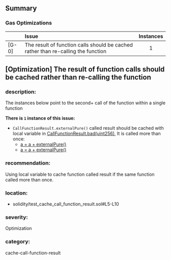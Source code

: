 ## Summary 

### Gas Optimizations

| |Issue|Instances|
|---|:---|:---:|
| [G-0] | The result of function calls should be cached rather than re-calling the function | 1 |



## [Optimization] The result of function calls should be cached rather than re-calling the function

### description:

The instances below point to the second+ call of the function within a single function


**There is `1` instance of this issue:**

- `CallFunctionResult.externalPure()` called result should be cached with local variable in [CallFunctionResult.bad(uint256)](solidity/test_cache_call_function_result.sol#L5-L10), It is called more than once:
	- [a = a + externalPure()](solidity/test_cache_call_function_result.sol#L6)
	- [a = a + externalPure()](solidity/test_cache_call_function_result.sol#L7)


### recommendation:

Using local variable to cache function called result if the same function called more than once.


### location:
- solidity/test_cache_call_function_result.sol#L5-L10

### severity:
Optimization

### category:
cache-call-function-result
